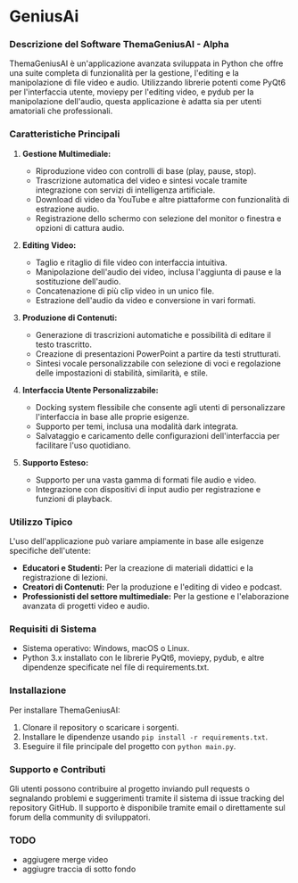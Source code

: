 # GeniusAi
### Descrizione del Software ThemaGeniusAI - Alpha

ThemaGeniusAI è un'applicazione avanzata sviluppata in Python che offre una suite completa di funzionalità per la gestione, l'editing e la manipolazione di file video e audio. Utilizzando librerie potenti come PyQt6 per l'interfaccia utente, moviepy per l'editing video, e pydub per la manipolazione dell'audio, questa applicazione è adatta sia per utenti amatoriali che professionali.

### Caratteristiche Principali

1. **Gestione Multimediale:**
   - Riproduzione video con controlli di base (play, pause, stop).
   - Trascrizione automatica del video e sintesi vocale tramite integrazione con servizi di intelligenza artificiale.
   - Download di video da YouTube e altre piattaforme con funzionalità di estrazione audio.
   - Registrazione dello schermo con selezione del monitor o finestra e opzioni di cattura audio.

2. **Editing Video:**
   - Taglio e ritaglio di file video con interfaccia intuitiva.
   - Manipolazione dell'audio dei video, inclusa l'aggiunta di pause e la sostituzione dell'audio.
   - Concatenazione di più clip video in un unico file.
   - Estrazione dell'audio da video e conversione in vari formati.

3. **Produzione di Contenuti:**
   - Generazione di trascrizioni automatiche e possibilità di editare il testo trascritto.
   - Creazione di presentazioni PowerPoint a partire da testi strutturati.
   - Sintesi vocale personalizzabile con selezione di voci e regolazione delle impostazioni di stabilità, similarità, e stile.

4. **Interfaccia Utente Personalizzabile:**
   - Docking system flessibile che consente agli utenti di personalizzare l'interfaccia in base alle proprie esigenze.
   - Supporto per temi, inclusa una modalità dark integrata.
   - Salvataggio e caricamento delle configurazioni dell'interfaccia per facilitare l'uso quotidiano.

5. **Supporto Esteso:**
   - Supporto per una vasta gamma di formati file audio e video.
   - Integrazione con dispositivi di input audio per registrazione e funzioni di playback.

### Utilizzo Tipico

L'uso dell'applicazione può variare ampiamente in base alle esigenze specifiche dell'utente:
- **Educatori e Studenti:** Per la creazione di materiali didattici e la registrazione di lezioni.
- **Creatori di Contenuti:** Per la produzione e l'editing di video e podcast.
- **Professionisti del settore multimediale:** Per la gestione e l'elaborazione avanzata di progetti video e audio.

### Requisiti di Sistema

- Sistema operativo: Windows, macOS o Linux.
- Python 3.x installato con le librerie PyQt6, moviepy, pydub, e altre dipendenze specificate nel file di requirements.txt.

### Installazione

Per installare ThemaGeniusAI:
1. Clonare il repository o scaricare i sorgenti.
2. Installare le dipendenze usando `pip install -r requirements.txt`.
3. Eseguire il file principale del progetto con `python main.py`.

### Supporto e Contributi

Gli utenti possono contribuire al progetto inviando pull requests o segnalando problemi e suggerimenti tramite il sistema di issue tracking del repository GitHub. Il supporto è disponibile tramite email o direttamente sul forum della community di sviluppatori.


### TODO
- aggiugere merge video 
- aggiugre traccia di sotto fondo 
